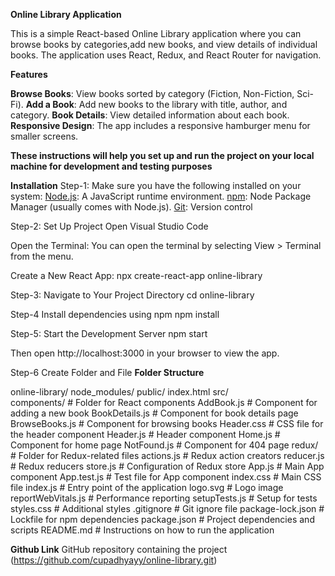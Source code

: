 **Online Library Application**

 This is a simple React-based Online Library application where you can browse books by categories,add new books, 
 and view details of individual books. The application uses React, Redux, and React Router for navigation.

 **Features**

 **Browse Books**: View books sorted by category (Fiction, Non-Fiction, Sci-Fi).
 **Add a Book**: Add new books to the library with title, author, and category.
 **Book Details**: View detailed information about each book.
 **Responsive Design**: The app includes a responsive hamburger menu for smaller screens.

**These instructions will help you set up and run the project on your local machine for development and testing purposes**

**Installation**
Step-1:
Make sure you have the following installed on your system: 
[Node.js](https://nodejs.org/): A JavaScript runtime environment.
[npm](https://www.npmjs.com/): Node Package Manager (usually comes with Node.js).
[Git](https://git-scm.com/): Version control

Step-2: Set Up Project
Open Visual Studio Code

Open the Terminal:
You can open the terminal by selecting View > Terminal from the menu.

Create a New React App:
npx create-react-app online-library

Step-3: Navigate to Your Project Directory
cd online-library 

Step-4 Install dependencies using npm 
npm install

Step-5: Start the Development Server
npm start

Then open  http://localhost:3000 in your browser to view the app.

Step-6 Create Folder and File 
 **Folder Structure**

online-library/
node_modules/
public/
index.html
src/        
components/          # Folder for React components
AddBook.js           # Component for adding a new book
BookDetails.js       # Component for book details page
BrowseBooks.js       # Component for browsing books
Header.css           # CSS file for the header component
Header.js            # Header component
Home.js              # Component for home page
NotFound.js          # Component for 404 page
redux/               # Folder for Redux-related files
actions.js           # Redux action creators
reducer.js           # Redux reducers
store.js             # Configuration of Redux store
App.js               # Main App component
App.test.js          # Test file for App component
index.css            # Main CSS file
index.js             # Entry point of the application
logo.svg             # Logo image
reportWebVitals.js   # Performance reporting
setupTests.js        # Setup for tests
styles.css           # Additional styles
.gitignore               # Git ignore file
package-lock.json        # Lockfile for npm dependencies
package.json             # Project dependencies and scripts
README.md                # Instructions on how to run the application

 **Github Link**
GitHub repository containing the project (https://github.com/cupadhyayy/online-library.git)
